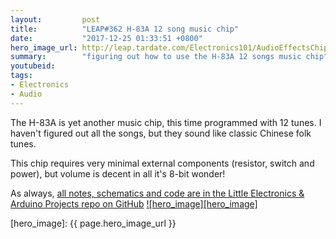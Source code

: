 ```yaml
---
layout:         post
title:          "LEAP#362 H-83A 12 song music chip"
date:           "2017-12-25 01:33:51 +0800"
hero_image_url: http://leap.tardate.com/Electronics101/AudioEffectsChips/H83A/assets/H83A_build.jpg
summary:        "figuring out how to use the H-83A 12 songs music chip"
youtubeid:
tags:
- Electronics
- Audio
---
```


The H-83A is yet another music chip, this time programmed with 12 tunes.
I haven't figured out all the songs, but they sound like classic Chinese folk tunes.

This chip requires very minimal external components (resistor, switch and power),
but volume is decent in all it's 8-bit wonder!

As always, [all notes, schematics and code are in the Little Electronics & Arduino Projects repo on GitHub][project]
[![hero_image][hero_image]][project]

[leap]: http://leap.tardate.com
[project]: https://github.com/tardate/LittleArduinoProjects/tree/master/Electronics101/AudioEffectsChips/H83A
[hero_image]: {{ page.hero_image_url }}
